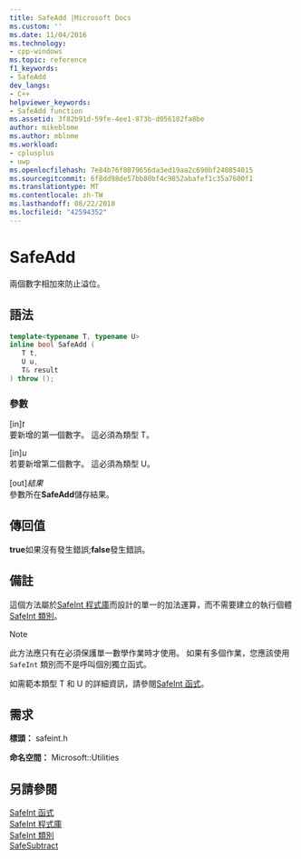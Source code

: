 ```yaml
---
title: SafeAdd |Microsoft Docs
ms.custom: ''
ms.date: 11/04/2016
ms.technology:
- cpp-windows
ms.topic: reference
f1_keywords:
- SafeAdd
dev_langs:
- C++
helpviewer_keywords:
- SafeAdd function
ms.assetid: 3f82b91d-59fe-4ee1-873b-d056182fa8be
author: mikeblome
ms.author: mblome
ms.workload:
- cplusplus
- uwp
ms.openlocfilehash: 7e84b76f8079656da3ed19aa2c690bf240854015
ms.sourcegitcommit: 6f8dd98de57bb80bf4c9852abafef1c35a7600f1
ms.translationtype: MT
ms.contentlocale: zh-TW
ms.lasthandoff: 08/22/2018
ms.locfileid: "42594352"
---
```

# <a name="safeadd"></a>SafeAdd

兩個數字相加來防止溢位。

## <a name="syntax"></a>語法

```cpp
template<typename T, typename U>
inline bool SafeAdd (
   T t,
   U u,
   T& result
) throw ();
```

### <a name="parameters"></a>參數

[in]*t*  
要新增的第一個數字。 這必須為類型 T。

[in]*u*  
若要新增第二個數字。 這必須為類型 U。

[out]*結果*  
參數所在**SafeAdd**儲存結果。

## <a name="return-value"></a>傳回值

**true**如果沒有發生錯誤;**false**發生錯誤。

## <a name="remarks"></a>備註

這個方法屬於[SafeInt 程式庫](../windows/safeint-library.md)而設計的單一的加法運算，而不需要建立的執行個體[SafeInt 類別](../windows/safeint-class.md)。

> [!NOTE]
> 此方法應只有在必須保護單一數學作業時才使用。 如果有多個作業，您應該使用 `SafeInt` 類別而不是呼叫個別獨立函式。

如需範本類型 T 和 U 的詳細資訊，請參閱[SafeInt 函式](../windows/safeint-functions.md)。

## <a name="requirements"></a>需求

**標頭：** safeint.h

**命名空間：** Microsoft::Utilities

## <a name="see-also"></a>另請參閱

[SafeInt 函式](../windows/safeint-functions.md)  
[SafeInt 程式庫](../windows/safeint-library.md)  
[SafeInt 類別](../windows/safeint-class.md)  
[SafeSubtract](../windows/safesubtract.md)